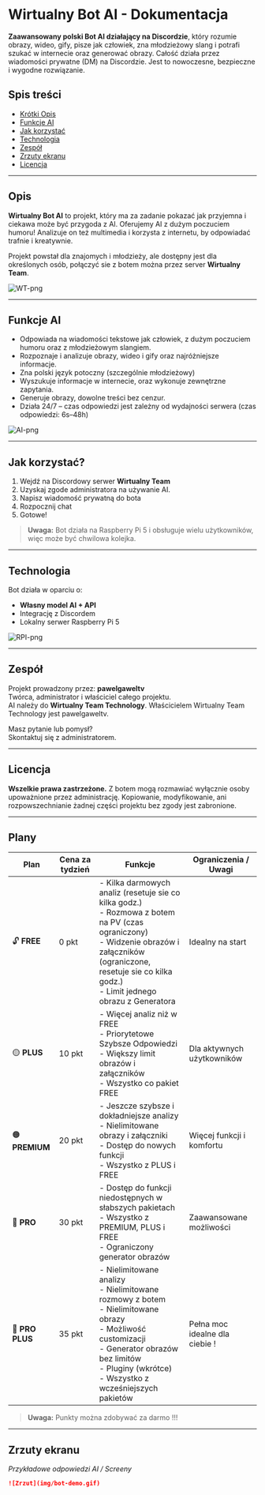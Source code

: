 # Wirtualny Bot AI - Dokumentacja

**Zaawansowany polski Bot AI działający na Discordzie**, który rozumie obrazy, wideo, gify, pisze jak człowiek, zna młodzieżowy slang i potrafi szukać w internecie oraz generować obrazy. Całość działa przez wiadomości prywatne (DM) na Discordzie. Jest to nowoczesne, bezpieczne i wygodne rozwiązanie.

## Spis treści
- [Krótki Opis](#opis)
- [Funkcje AI](#funkcje-ai)
- [Jak korzystać](#jak-korzystać)
- [Technologia](#technologia)
- [Zespół](#zespół)
- [Zrzuty ekranu](#zrzuty-ekranu)
- [Licencja](#licencja)

---

## Opis

**Wirtualny Bot AI** to projekt, który ma za zadanie pokazać jak przyjemna i ciekawa może być przygoda z AI. Oferujemy AI z dużym poczuciem humoru! Analizuje on też multimedia i korzysta z internetu, by odpowiadać trafnie i kreatywnie.

Projekt powstał dla znajomych i młodzieży, ale dostępny jest dla określonych osób, połączyć sie z botem można przez server  **Wirtualny Team**.

![WT-png](https://images-ext-1.discordapp.net/external/bl_iPsfqq4noogYu5RmA1R7-mq6ficpbifQZnczrczw/%3Fsize%3D4096/https/cdn.discordapp.com/avatars/1254058669692158034/f9c7181e10d828a3bf90bfd0cc2ab889.png?format=webp&quality=lossless&width=936&height=936)

---

## Funkcje AI

- Odpowiada na wiadomości tekstowe jak człowiek, z dużym poczuciem humoru oraz z młodzieżowym slangiem.
- Rozpoznaje i analizuje obrazy, wideo i gify oraz najróżniejsze informacje.
- Zna polski język potoczny (szczególnie młodzieżowy)
- Wyszukuje informacje w internecie, oraz wykonuje zewnętrzne zapytania.
- Generuje obrazy, dowolne treści bez cenzur.
- Działa 24/7 – czas odpowiedzi jest zależny od wydajności serwera (czas odpowiedzi: 6s–48h)


![AI-png](https://i.ibb.co/HTs3tRHC/360-F-397020794-LXE0-WLq-Wxcbh-If2-Uw-Xf-Rt-LJwjw8a-X5-Wj.jpg)

---

## Jak korzystać?

1. Wejdź na Discordowy serwer **Wirtualny Team**
2. Uzyskaj zgode administratora na używanie AI.
3. Napisz wiadomość prywatną do bota
4. Rozpocznij chat
5. Gotowe!

> **Uwaga:** Bot działa na Raspberry Pi 5 i obsługuje wielu użytkowników, więc może być chwilowa kolejka. 

---

## Technologia

Bot działa w oparciu o:
- **Własny model AI + API**
- Integrację z Discordem
- Lokalny serwer Raspberry Pi 5

![RPI-png](https://i.ibb.co/VYj3Fmvb/raspberry-pi-5-removebg-preview.png)

---

## Zespół

Projekt prowadzony przez:  **pawelgaweltv**  
Twórca, administrator i właściciel całego projektu.  
AI należy do **Wirtualny Team Technology**.
Właścicielem Wirtualny Team Technology jest pawelgaweltv.

Masz pytanie lub pomysł?  
Skontaktuj się z administratorem.

---

## Licencja

**Wszelkie prawa zastrzeżone.**
Z botem mogą rozmawiać wyłącznie osoby upoważnione przez administrację.
Kopiowanie, modyfikowanie, ani rozpowszechnianie żadnej części projektu bez zgody jest zabronione.

---

## Plany

| Plan         | Cena za tydzień  | Funkcje                                                                                  | Ograniczenia / Uwagi                      |
|--------------|------------------|-------------------------------------------------------------------------------------------|-------------------------------------------|
| 🔓 **FREE**      | 0 pkt           | - Kilka darmowych analiz (resetuje sie co kilka godz.) <br> - Rozmowa z botem na PV (czas ograniczony) <br> - Widzenie obrazów i załączników (ograniczone, resetuje sie co kilka godz.) <br> - Limit jednego obrazu z Generatora | Idealny na start                           |
| 🟡 **PLUS**      | 10 pkt          | - Więcej analiz niż w FREE <br> - Priorytetowe Szybsze Odpowiedzi  <br> - Większy limit obrazów i załączników <br> - Wszystko co pakiet FREE         | Dla aktywnych użytkowników                 |
| 🟠 **PREMIUM**   | 20 pkt          | - Jeszcze szybsze i dokładniejsze analizy <br> - Nielimitowane obrazy i załączniki <br> - Dostęp do nowych funkcji <br> - Wszystko z PLUS i FREE                    | Więcej funkcji i komfortu                  |
| 🔴 **PRO**       | 30 pkt          | - Dostęp do funkcji niedostępnych w słabszych pakietach <br> - Wszystko z PREMIUM, PLUS i FREE <br> - Ograniczony generator obrazów                    | Zaawansowane możliwości                    |
| 💎 **PRO PLUS**  | 35 pkt          | - Nielimitowane analizy <br> - Nielimitowane rozmowy z botem <br> - Nielimitowane obrazy <br> - Możliwość customizacji <br> - Generator obrazów bez limitów <br> - Pluginy (wkrótce) <br> - Wszystko z wcześniejszych pakietów | Pełna moc idealne dla ciebie !         |

> **Uwaga:** Punkty można zdobywać za darmo !!!

---

## Zrzuty ekranu

*Przykładowe odpowiedzi AI / Screeny*  
```md
![Zrzut](img/bot-demo.gif)
